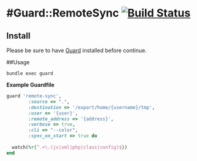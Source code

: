 #Guard::RemoteSync [![Build Status](https://secure.travis-ci.org/pmcjury/guard-remote-sync.png)](http://travis-ci.org/pmcjury/guard-remote-sync)
============

## Install
Please be sure to have [Guard](https://github.com/guard/guard) installed before continue.

##Usage
```
bundle exec guard
```

**Example Guardfile**
```ruby
guard 'remote-sync',
        :source => ".", 
        :destination => '/export/home/{username}/tmp', 
        :user => '{user}',
        :remote_address => '{address}',
        :verbose => true, 
        :cli => "--color", 
        :sync_on_start => true do
  
  watch(%r{^.+\.(js|xml|php|class|config)$})
end
```
